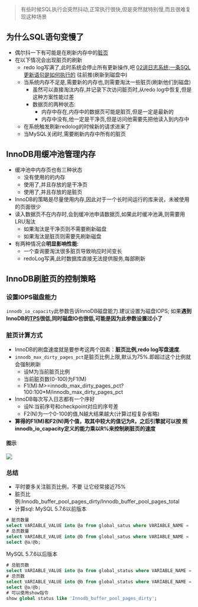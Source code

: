 > 有些时候SQL执行会突然抖动,正常执行很快,但是突然就特别慢,而且很难复现这种场景

## 为什么SQL语句变慢了
- 偶尔抖一下有可能是在刷新内存中的[脏页](00tips.md#脏页)
- 在以下情况会出现脏页的刷新
	- redo log写满了,此时系统会停止所有更新操作,吧 [02讲日志系统;一条SQL更新语句是如何执行的](02讲日志系统;一条SQL更新语句是如何执行的.md) 往前推(刷新到磁盘中)
	- 当系统内存不足是,需要新的内存也,则需要淘汰一些脏页(刷新他们到磁盘)
		- 虽然可以直接淘汰内存,并记录下次访问脏页时,从redo log中恢复,但是这种方案性能过差
		- 数据页的两种状态:
			- 内存中存在,内存中的数据页可能是脏页,但是一定是最新的
			- 内存中没有,他一定是干净页,但是访问他需要先把他读入到内存中
	- 在系统触发刷新redolog的时候新的请求进来了
	- 当MySQL关闭时,需要刷新内存中所有的脏页

## InnoDB用缓冲池管理内存
- 缓冲池中内存页也有三种状态
	- 没有使用的的内存
	- 使用了,并且存放的是干净页
	- 使用了,并且存放的是脏页
- InnoDB的策略是尽量使用内存,因此对于一个长时间运行的库来说，未被使用的页面很少
- 读入数据页不在内存时,会到缓冲池申请数据页,如果此时缓冲池满,则需要用LRU淘汰
    - 如果淘汰是干净页则不需要刷新磁盘
    - 如果淘汰是脏页则需要先刷新磁盘
- 有两种情况会**明显影响性能**:
    - 一个查询要淘汰很多脏页导致响应时间变长
    - redoLog写满,此时数据库直接无法提供服务,每部刷新

## InnoDB刷脏页的控制策略

### 设置IOPS磁盘能力
`innodb_io_capacity`此参数告诉InnoDB磁盘能力.建议设置为磁盘IOPS;
如果**遇到InnoDB的[TPS](00tips.md#TPS)很低,同时磁盘IO也很低,可能是因为此参数设置过小了**

### 脏页计算方式
- InnoDB的刷盘速度就是要参考这两个因素：**脏页比例,redo log写盘速度**.
- `innodb_max_dirty_pages_pct`是脏页比例上限,默认为75%.即超过这个比例就会强制刷新
    - 设M为当前脏页比例
    - 当前脏页数(0-100)为F1(M)
    - F1(M):M>=innodb_max_dirty_pages_pct?100:100\*M/innodb_max_dirty_pages_pct
- InnoDB每次写入日志都有一个序好
    - 设N:当前序号和checkpoint对应的序号差
    - F2(N)为一个0-100的值,N越大结果越大(计算过程复杂省略)
- **算得的F1(M)和F2(N)两个值，取其中较大的值记为R，之后引擎就可以按 照innodb_io_capacity定义的能力乘以R%来控制刷脏页的速度**

#### 图示
![](http://img.jaken.top/image/202201181056351.png)

### 总结
- 平时要多关注脏页比例，不要 让它经常接近75%
- 脏页比例:Innodb_buffer_pool_pages_dirty/Innodb_buffer_pool_pages_total
- 计算sql:
MySQL 5.7.6以前版本
```sql
# 脏页数量
select VARIABLE_VALUE into @a from global_satus where VARIABLE_NAME = 'Innodb_buffer_pool_pages_dirty'; 
# 总页数量
select VARIABLE_VALUE into @b from global_satus where VARIABLE_NAME = 'Innodb_buffer_pool_pages_total'; 
select @a/@b;
```
MySQL 5.7.6以后版本
``` sql
# 总脏页数  
select VARIABLE_VALUE into @a from global_status where VARIABLE_NAME = 'Innodb_buffer_pool_pages_dirty';  
# 总页数  
select VARIABLE_VALUE into @b from global_status where VARIABLE_NAME = 'Innodb_buffer_pool_pages_total';  
select @a/@b;
# 可以使用show指令
show global status like 'Innodb_buffer_pool_pages_dirty';
```
